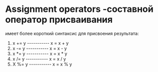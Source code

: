# Assignment operators -cоставной оператор присваивания   
имеет более короткий синтаксис для присвоения результата:
1. x += y ----------- x = x + y
2. x -= y ----------- x = x - y
3. x *= y ----------- x = x * y
4. x /= y ----------- x = x / y
5. X %= y ----------- x = x % y